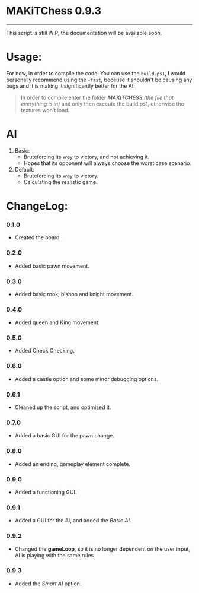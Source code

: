 # MAKiTChess 0.9.3
---
This script is still WiP, the documentation will be available soon.

# Usage:
For now, in order to compile the code. You can use the ```build.ps1```, I would personally recommend using the ```-fast```, because it shouldn't be causing any bugs and it is making it significantly better for the AI.

>In order to compile enter the folder ***MAKITCHESS*** *(the file that everything is in)* and only then execute the build.ps1, otherwise the textures won't load.

# AI

1. Basic:
   - Bruteforcing its way to victory, and not achieving it.
   - Hopes that its opponent will always choose the worst case scenario.
2. Default:
   - Bruteforcing its way to victory.
   - Calculating the realistic game.

# ChangeLog:
### 0.1.0
   - Created the board.
### 0.2.0
   - Added basic pawn movement.
### 0.3.0
   - Added basic rook, bishop and knight movement.
### 0.4.0
   - Added queen and King movement.
### 0.5.0
   - Added Check Checking.
### 0.6.0
   - Added a castle option and some minor debugging options.
### 0.6.1
   - Cleaned up the script, and optimized it.
### 0.7.0
   - Added a basic GUI for the pawn change.
### 0.8.0
   - Added an ending, gameplay element complete.
### 0.9.0
   - Added a functioning GUI.
### 0.9.1
   - Added a GUI for the AI, and added the *Basic AI*.
### 0.9.2
   - Changed the **gameLoop**, so it is no longer dependent on the user input, AI is playing with the same rules
### 0.9.3
   - Added the *Smart AI* option.